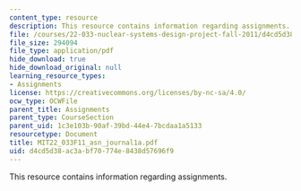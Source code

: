 ```yaml
---
content_type: resource
description: This resource contains information regarding assignments.
file: /courses/22-033-nuclear-systems-design-project-fall-2011/d4cd5d38ac3abf70774e8438d57696f9_MIT22_033F11_asn_journal1a.pdf
file_size: 294094
file_type: application/pdf
hide_download: true
hide_download_original: null
learning_resource_types:
- Assignments
license: https://creativecommons.org/licenses/by-nc-sa/4.0/
ocw_type: OCWFile
parent_title: Assignments
parent_type: CourseSection
parent_uid: 1c3e103b-90af-39bd-44e4-7bcdaa1a5133
resourcetype: Document
title: MIT22_033F11_asn_journal1a.pdf
uid: d4cd5d38-ac3a-bf70-774e-8438d57696f9
---
```

This resource contains information regarding assignments.